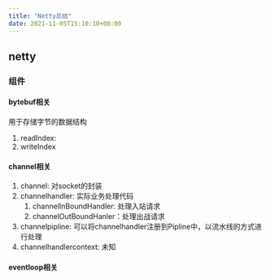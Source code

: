 ```yaml
---
title: "Netty总结"
date: 2021-11-05T15:10:10+08:00
---
```


## netty
### 组件
#### bytebuf相关
用于存储字节的数据结构
1. readIndex: 
2. writeIndex
#### channel相关
1. channel: 对socket的封装
2. channelhandler: 实际业务处理代码
   1. channelInBoundHandler: 处理入站请求
   2. channelOutBoundHanler：处理出战请求
3. channelpipline: 可以将channelhandler注册到Pipline中，以流水线的方式进行处理
4. channelhandlercontext: 未知
#### eventloop相关

